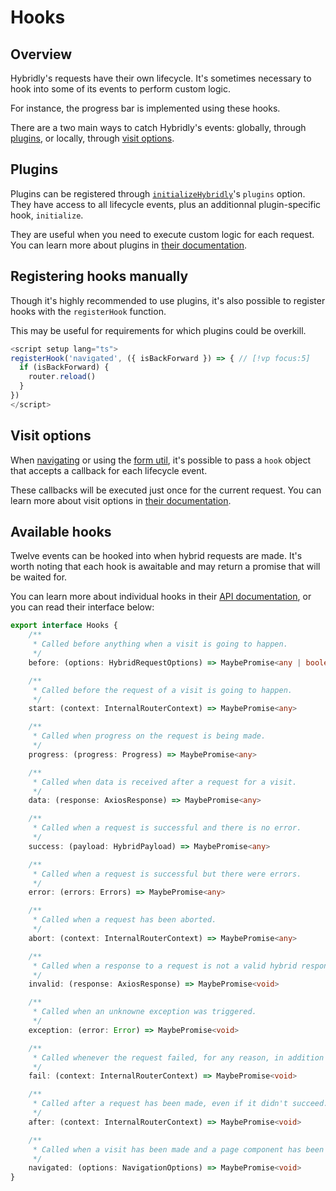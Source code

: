 # Hooks

## Overview

Hybridly's requests have their own lifecycle. It's sometimes necessary to hook into some of its events to perform custom logic.

For instance, the progress bar is implemented using these hooks.

There are a two main ways to catch Hybridly's events: globally, through [plugins](./plugins.md), or locally, through [visit options](../api/router/utils.md).

## Plugins

Plugins can be registered through [`initializeHybridly`](../api/vue/index.md)'s `plugins` option. They have access to all lifecycle events, plus an additionnal plugin-specific hook, `initialize`.

They are useful when you need to execute custom logic for each request. You can learn more about plugins in [their documentation](./plugins.md).

## Registering hooks manually

Though it's highly recommended to use plugins, it's also possible to register hooks with the `registerHook` function.

This may be useful for requirements for which plugins could be overkill.

```ts
<script setup lang="ts">
registerHook('navigated', ({ isBackForward }) => { // [!vp focus:5]
  if (isBackForward) {
    router.reload()
  }
})
</script>
```

## Visit options

When [navigating](./navigation.md) or using the [form util](./forms.md), it's possible to pass a `hook` object that accepts a callback for each lifecycle event.

These callbacks will be executed just once for the current request. You can learn more about visit options in [their documentation](../api/router/utils.md).

## Available hooks

Twelve events can be hooked into when hybrid requests are made. It's worth noting that each hook is awaitable and may return a promise that will be waited for.

You can learn more about individual hooks in their [API documentation](../api/router/utils.md), or you can read their interface below:

```ts
export interface Hooks {
	/**
	 * Called before anything when a visit is going to happen.
	 */
	before: (options: HybridRequestOptions) => MaybePromise<any | boolean>

	/**
	 * Called before the request of a visit is going to happen.
	 */
	start: (context: InternalRouterContext) => MaybePromise<any>

	/**
	 * Called when progress on the request is being made.
	 */
	progress: (progress: Progress) => MaybePromise<any>

	/**
	 * Called when data is received after a request for a visit.
	 */
	data: (response: AxiosResponse) => MaybePromise<any>

	/**
	 * Called when a request is successful and there is no error.
	 */
	success: (payload: HybridPayload) => MaybePromise<any>

	/**
	 * Called when a request is successful but there were errors.
	 */
	error: (errors: Errors) => MaybePromise<any>

	/**
	 * Called when a request has been aborted.
	 */
	abort: (context: InternalRouterContext) => MaybePromise<any>

	/**
	 * Called when a response to a request is not a valid hybrid response.
	 */
	invalid: (response: AxiosResponse) => MaybePromise<void>

	/**
	 * Called when an unknowne exception was triggered.
	 */
	exception: (error: Error) => MaybePromise<void>

	/**
	 * Called whenever the request failed, for any reason, in addition to other hooks.
	 */
	fail: (context: InternalRouterContext) => MaybePromise<void>

	/**
	 * Called after a request has been made, even if it didn't succeed.
	 */
	after: (context: InternalRouterContext) => MaybePromise<void>

	/**
	 * Called when a visit has been made and a page component has been navigated to.
	 */
	navigated: (options: NavigationOptions) => MaybePromise<void>
}
```
